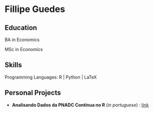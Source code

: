 # Fillipe Guedes

## Education


BA in Economics

MSc in Economics

## Skills

Programming Languages: R | Python | LaTeX


## Personal Projects

- **Analisando Dados da PNADC Contínua no R** (_in portuguese_) :  [link](https://github.com/fguedes1/Analisando-PNAD-Continua)


